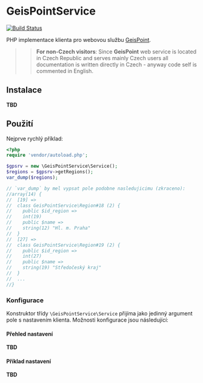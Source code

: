 # GeisPointService

[![Build Status](https://travis-ci.org/ondrejd/GeisPointService.svg)](https://travis-ci.org/ondrejd/GeisPointService)

PHP implementace klienta pro webovou službu [GeisPoint](http://www.geispoint.cz/).

>> __For non-Czech visitors__: Since __GeisPoint__ web service is located in Czech Republic and serves mainly Czech users all documentation is written directly in Czech - anyway code self is commented in English.


## Instalace

__TBD__

## Použití

Nejprve rychlý příklad:

```php
<?php
require 'vendor/autoload.php';

$gpsrv = new \GeisPointService\Service();
$regions = $gpsrv->getRegions();
var_dump($regions);

// `var_dump` by mel vypsat pole podobne nasledujicimu (zkraceno):
//array(14) {
//  [19] =>
//  class GeisPointService\Region#18 (2) {
//    public $id_region =>
//    int(19)
//    public $name =>
//    string(12) "Hl. m. Praha"
//  }
//  [27] =>
//  class GeisPointService\Region#19 (2) {
//    public $id_region =>
//    int(27)
//    public $name =>
//    string(19) "Středočeský kraj"
//  }
//  ...
//}
```

### Konfigurace

Konstruktor třídy `\GeisPointService\Service` přijíma jako jedinný argument pole s nastavením klienta. Možnosti konfigurace jsou následující:

#### Přehled nastavení

__TBD__

#### Příklad nastavení

__TBD__